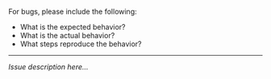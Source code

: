 For bugs, please include the following:

* What is the expected behavior?
* What is the actual behavior?
* What steps reproduce the behavior?

---

*Issue description here…*
